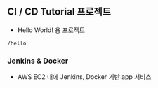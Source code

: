 ## CI / CD Tutorial 프로젝트

- Hello World! 용 프로젝트

```http request
/hello
```

### Jenkins & Docker
- AWS EC2 내에 Jenkins, Docker 기반 app 서비스
